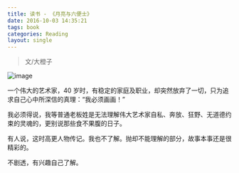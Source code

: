 ```yaml
---
title: 读书 - 《月亮与六便士》
date: 2016-10-03 14:35:21
tags: book
categories: Reading
layout: single
---
```


> 文/大橙子

![image](https://tobyqin.github.io/images/moon-and-peny.jpg)


一个伟大的艺术家，40 岁时，有稳定的家庭及职业，却突然放弃了一切，只为追求自己心中所深信的真理：“我必须画画！”

<!-- more -->

我必须得说，我等普通老板姓是无法理解伟大艺术家自私、奔放、狂野、无道德约束的灵魂的，更别说那些食不果腹的日子。

有人说，这时高更人物传记。我也不了解。抛却不能理解的部分，故事本事还是很精彩的。

不剧透，有兴趣自己了解。
